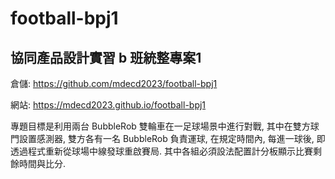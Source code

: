# football-bpj1
## 協同產品設計實習 b 班統整專案1

倉儲: https://github.com/mdecd2023/football-bpj1

網站: https://mdecd2023.github.io/football-bpj1

專題目標是利用兩台 BubbleRob 雙輪車在一足球場景中進行對戰, 其中在雙方球門設置感測器, 雙方各有一名 BubbleRob 負責運球, 在規定時間內, 每進一球後, 即透過程式重新從球場中線發球重啟賽局. 其中各組必須設法配置計分板顯示比賽剩餘時間與比分.
